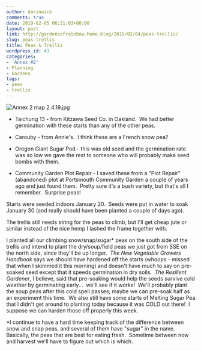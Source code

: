 ```yaml
---
author: darinwick
comments: true
date: 2019-02-05 06:21:03+00:00
layout: post
link: http://gardensofrainbow.home.blog/2019/02/04/peas-trellis/
slug: peas-trellis
title: Peas & Trellis
wordpress_id: 43
categories:
- 'Annex #2'
- Planning
- Gardens
tags:
- peas
- trellis
---
```


![Annex 2 map 2.4.19.jpg](https://gardensofrainbowhome.files.wordpress.com/2019/02/annex-2-map-2.4.19.jpg)






	
  * Taichung 13 - from Kitzawa Seed Co. in Oakland.  We had better germination with these starts than any of the other peas.

	
  * Carouby - from Annie's.  I think these are a French snow pea?

	
  * Oregon Giant Sugar Pod - this was old seed and the germination rate was so low we gave the rest to someone who will probably make seed bombs with them.

	
  * Community Garden Plot Repair - I saved these from a "Plot Repair" (abandoned) plot at Portsmouth Community Garden a couple of years ago and just found them.  Pretty sure it's a bush variety, but that's all I remember.  Surprise peas!


Starts were seeded indoors January 20.  Seeds were put in water to soak January 30 (and really should have been planted a couple of days ago).

The trellis still needs string for the peas to climb, but I'll get cheap jute or similar instead of the nice hemp I lashed the frame together with.

I planted all our climbing snow/snap/sugar* peas on the south side of the trellis and intend to plant the dry/soup/field peas we just got from SSE on the north side, since they'll be up longer.  _The New Vegetable Growers Handbook_ says we should have hardened off the starts (whoops - missed that when I skimmed it this morning) and doesn't have much to say on pre-soaked seed except that it speeds germination in dry soils.  _The Resilient Gardener_, I believe, said that pre-soaking would help the seeds survive cold weather by germinating early...  we'll see if it works!  We'll probably plant the soup peas after this cold spell passes; maybe we can pre-soak half as an experiment this time.  We also still have some starts of Melting Sugar Pea that I didn't get around to planting today because it was COLD out there!  I suppose we can harden those off properly this week.

*I continue to have a hard time keeping track of the difference between snow and snap peas, and several of them have "sugar" in the name.  Basically, the peas that are best for eating fresh.  Sometime between now and harvest we'll have to figure out which is which.


